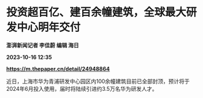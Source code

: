 # 投资超百亿、建百余幢建筑，全球最大研发中心明年交付
**澎湃新闻记者 李佳蔚 编辑 海日**

**2023-10-16 12:35**

**https://m.thepaper.cn/detail/24948864**

近日，上海市华为青浦研发中心园区内100余幢建筑目前已全部封顶，预计将于2024年6月投入使用，届时将陆续引进约3.5万名华为研发人才。